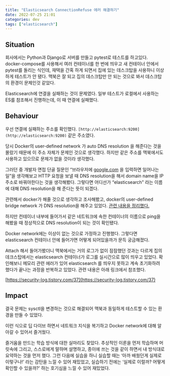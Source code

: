```yaml
---
title: "Elasticsearch ConnectionRefuse 에러 해결하기"
date: 2022-07-25 21:01
categories: dev
tags: ["elasticsearch"]
---
```


## Situation

회사에서는 Python과 Django로 서버를 만들고 pytest로 테스트를 하고있다. docker-compose를 사용해서 여러 컨테이너를 한 번에 띄우고 새 컨테이너 안에서 pytest를 돌리는 식인데, 재택을 간혹 하게 되면서 집에 있는 데스크탑을 사용하니 이상하게 테스트가 안 됐다. 맥북은 잘 되고 집의 데스크탑만 안 되는 것으로 봐서 데스크탑의 환경이 문제인것 같았다.

Elasticsearch에 연결을 실패하는 것이 문제였다. 일부 테스트가 로컬에서 사용하는 ES를 참조해서 진행하는데, 이 때 연결에 실패했다.

## Behaviour

우선 연결에 실패하는 주소를 확인했다. `[http://elasticsearch:9200](http://elasticsearch:9200)` 같은 주소였다.

당시 Docker의 user-defined network 가 auto DNS resolution 을 해준다는 것을 몰랐기 때문에 이 주소 자체가 문제인 것으로 생각했다. 하지만 같은 주소를 맥북에서도 사용하고 있으므로 문제가 없을 것이라 생각했다.

그러던 중 개발자 면접 단골 질문인 “브라우저에 [google.com](http://google.com) 을 입력하면 일어나는 일”을 생각해보고 HTTP 요청을 보낼 때 DNS resolution을 해서 domain name을 IP 주소로 바꿔야한다는 것을 생각해봤다. 그렇다면 어디선가 “elasticsearch” 라는 이름에 대해 DNS resolution을 해 준다는 뜻이 되겠다.

관련해서 docker가 해줄 것으로 생각하고 조사해봤고, docker의 user-defined bridge network 가 DNS resolution을 해주고 있었다. [관련 내용을 정리했다.](/docker-network.html)

하지만 컨테이너 내부에 들어가서 같은 네트워크에 속한 컨테이너의 이름으로 ping을 해봤을 때 정상적으로 DNS resolution이 되는 것이 확인됐다.

Docker network에는 이상이 없는 것으로 가정하고 진행했다. 그렇다면 elasticsearch 컨테이너 안에 들어가면 어떻게 되어있을까가 문득 궁금해졌다.

Attach 해서 들어가봤더니 맥북에서는 거의 로그가 없이 잠잠했던 것과는 다르게 집의 데크스탑에서는 elasticsearch 컨테이너가 로그를 실시간으로 많이 띄우고 있었다. 확인해보니 메모리 관련 에러가 있어 elasticsearch 를 띄우지 못하고 계속 초기화하려 했다가 끝나는 과정을 반복하고 있었다. 관련 내용은 아래 링크에서 참조했다.

[https://security-log.tistory.com/37](https://security-log.tistory.com/37)

## Impact

결국 문제는 sysctl을 변경하는 것으로 해결되어 맥북과 동일하게 테스트할 수 있는 환경을 만들 수 있었다.

이런 식으로 딥 다이브 하면서 네트워크 지식을 복기하고 Docker network에 대해 알아갈 수 있어서 즐거웠다.

즐거움을 만드는 학습 방식에 대한 실마리도 찾았다. 추상적인 이론을 먼저 학습하며 머릿속에 그리고, 스스로에게 말하며 설명하고, 종이에 쓰는 것을 같이 하면서 내 방식대로 요약하는 것을 먼저 했다. 그런 다음에 실습을 하니 실습할 때는 ‘아까 배웠던게 실제로 이렇구나!’ 라는 감탄을 느낄 수 있어 재밌었고, 실습하기 전에는 ‘실제로 이럴까? 어떻게 확인할 수 있을까?’ 하는 호기심을 느낄 수 있어 재밌었다.
